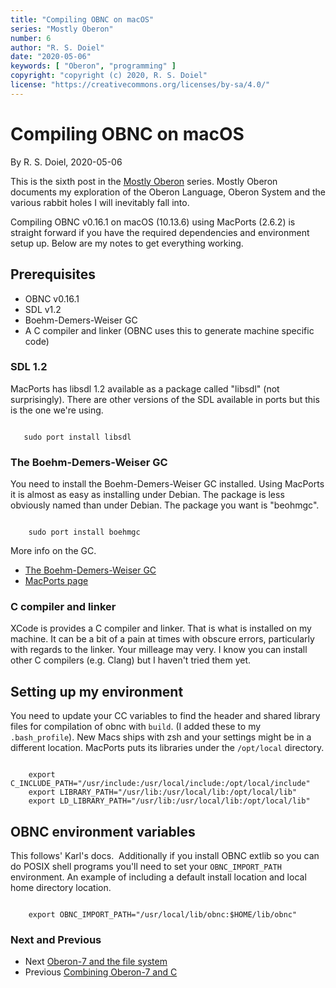 ```yaml
---
title: "Compiling OBNC on macOS"
series: "Mostly Oberon"
number: 6
author: "R. S. Doiel"
date: "2020-05-06"
keywords: [ "Oberon", "programming" ]
copyright: "copyright (c) 2020, R. S. Doiel"
license: "https://creativecommons.org/licenses/by-sa/4.0/"
---
```


Compiling OBNC on macOS 
=======================

By R. S. Doiel, 2020-05-06

This is the sixth post in the [Mostly Oberon](../../04/11/Mostly-Oberon.html) series. Mostly Oberon documents my exploration of the Oberon Language, Oberon System and the various rabbit holes I will inevitably fall into.

Compiling OBNC v0.16.1 on macOS (10.13.6) using MacPorts (2.6.2) 
is straight forward if you have the required dependencies and 
environment setup up. Below are my notes to get everything working.

## Prerequisites

+ OBNC v0.16.1
+ SDL v1.2
+ Boehm-Demers-Weiser GC
+ A C compiler and linker (OBNC uses this to generate machine specific code)

### SDL 1.2

MacPorts has libsdl 1.2 available as a package called "libsdl"
(not surprisingly). There are other versions of the SDL available
in ports but this is the one we're using.


~~~

   sudo port install libsdl

~~~


### The Boehm-Demers-Weiser GC

You need to install the Boehm-Demers-Weiser GC installed. Using
MacPorts it is almost as easy as installing under Debian. The
package is less obviously named than under Debian. The package
you want is "beohmgc".


~~~

    sudo port install boehmgc

~~~


More info on the GC.

+ [The Boehm-Demers-Weiser GC](https://www.hboehm.info/gc/)
+ [MacPorts page](https://ports.macports.org/port/boehmgc/summary)

### C compiler and linker

XCode is provides a C compiler and linker. That is what is installed on my
machine. It can be a bit of a pain at times with obscure errors, particularly with regards to the linker. Your milleage may very. I know you can
install other C compilers (e.g. Clang) but I haven't tried them yet.

## Setting up my environment

You need to update your CC variables to find the header and
shared library files for compilation of obnc with `build`. (I added
these to my `.bash_profile`). New Macs ships with zsh and
your settings might be in a different location. MacPorts puts 
its libraries under the `/opt/local` directory.


~~~

    export C_INCLUDE_PATH="/usr/include:/usr/local/include:/opt/local/include"
    export LIBRARY_PATH="/usr/lib:/usr/local/lib:/opt/local/lib"
    export LD_LIBRARY_PATH="/usr/lib:/usr/local/lib:/opt/local/lib"

~~~


## OBNC environment variables

This follows' Karl's docs.  Additionally if you install OBNC extlib so
you can do POSIX shell programs you'll need to set your
`OBNC_IMPORT_PATH` environment.  An example of including a default
install location and local home directory location.


~~~

    export OBNC_IMPORT_PATH="/usr/local/lib/obnc:$HOME/lib/obnc"

~~~


### Next and Previous

+ Next [Oberon-7 and the file system](../09/Oberon-7-and-the-filesystem.html)
+ Previous [Combining Oberon-7 and C](../01/Combining-Oberon-and-C.html)

